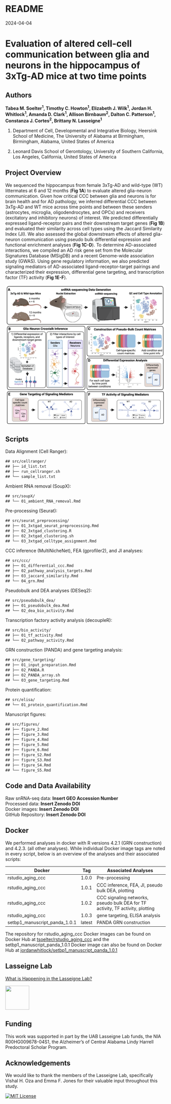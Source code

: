 README
================
2024-04-04

# Evaluation of altered cell-cell communication between glia and neurons in the hippocampus of 3xTg-AD mice at two time points

## Authors

**Tabea M. Soelter<sup>1</sup>, Timothy C. Howton<sup>1</sup>, Elizabeth
J. Wilk<sup>1</sup>, Jordan H. Whitlock<sup>1</sup>, Amanda D.
Clark<sup>1</sup>, Allison Birnbaum<sup>2</sup>, Dalton C.
Patterson<sup>1</sup>, Constanza J. Cortes<sup>2</sup>, Brittany N.
Lasseigne<sup>1</sup>**

1.  Department of Cell, Developmental and Integrative Biology, Heersink
    School of Medicine, The University of Alabama at Birmingham,
    Birmingham, Alabama, United States of America

2.  Leonard Davis School of Gerontology, University of Southern
    California, Los Angeles, California, United States of America

## Project Overview

We sequenced the hippocampus from female 3xTg-AD and wild-type (WT)
littermates at 6 and 12 months (**Fig 1A**) to evaluate altered
glia-neuron communication. Given how critical CCC between glia and
neurons is for brain health and for AD pathology, we inferred
differential CCC between 3xTg-AD and WT mice across time points and
between these senders (astrocytes, microglia, oligodendrocytes, and
OPCs) and receivers (excitatory and inhibitory neurons) of interest. We
predicted differentially expressed ligand-receptor pairs and their
downstream target genes (**Fig 1B**) and evaluated their similarity
across cell types using the Jaccard Similarity Index (JI). We also
assessed the global downstream effects of altered glia-neuron
communication using pseudo bulk differential expression and functional
enrichment analyses (**Fig 1C-D**). To determine AD-associated
interactions, we compiled an AD risk gene set from the Molecular
Signatures Database (MSigDB) and a recent Genome-wide association study
(GWAS). Using gene regulatory information, we also predicted signaling
mediators of AD-associated ligand-receptor-target pairings and
characterized their expression, differential gene targeting, and
transcription factor (TF) activity (**Fig 1E-F**).

![alt text](results/final_outputs/01_figures/figure1.png)

## Scripts

Data Alignment (Cell Ranger):

    ## src/cellranger/
    ## ├── id_list.txt
    ## ├── run_cellranger.sh
    ## └── sample_list.txt

Ambient RNA removal (SoupX):

    ## src/soupX/
    ## └── 01_ambient_RNA_removal.Rmd

Pre-processing (Seurat):

    ## src/seurat_preprocessing/
    ## ├── 01_3xtgad_seurat_preprocessing.Rmd
    ## ├── 02_3xtgad_clustering.R
    ## ├── 02_3xtgad_clustering.sh
    ## └── 03_3xtgad_celltype_assignment.Rmd

CCC inference (MultiNicheNet), FEA (gprofiler2), and JI analyses:

    ## src/ccc/
    ## ├── 01_differential_ccc.Rmd
    ## ├── 02_pathway_analysis_targets.Rmd
    ## ├── 03_jaccard_similarity.Rmd
    ## └── 04_grn.Rmd

Pseudobulk and DEA analyses (DESeq2):

    ## src/pseudobulk_dea/
    ## ├── 01_pseudobulk_dea.Rmd
    ## └── 02_dea_bio_activity.Rmd

Transcription factory activity analysis (decoupleR):

    ## src/bio_activity/
    ## ├── 01_tf_activity.Rmd
    ## └── 02_pathway_activity.Rmd

GRN construction (PANDA) and gene targeting analysis:

    ## src/gene_targeting/
    ## ├── 01_input_preparation.Rmd
    ## ├── 02_PANDA.R
    ## ├── 02_PANDA_array.sh
    ## └── 03_gene_targeting.Rmd

Protein quantification:

    ## src/elisa/
    ## └── 01_protein_quantification.Rmd

Manuscript figures:

    ## src/figures/
    ## ├── figure_2.Rmd
    ## ├── figure_3.Rmd
    ## ├── figure_4.Rmd
    ## ├── figure_5.Rmd
    ## ├── figure_6.Rmd
    ## ├── figure_S2.Rmd
    ## ├── figure_S3.Rmd
    ## ├── figure_S4.Rmd
    ## └── figure_S5.Rmd

## Code and Data Availability

Raw snRNA-seq data: **Insert GEO Accession Number**  
Processed data: **Insert Zenodo DOI**  
Docker images: **Insert Zenodo DOI**  
GitHub Repository: **Insert Zenodo DOI**

## Docker

We performed analyses in docker with R versions 4.2.1 (GRN construction)
and 4.2.3. (all other analyses). While individual Docker image tags are
noted in every script, below is an overview of the analyses and their
associated scripts:

| Docker                        | Tag    | Associated Analyses                                                            |
|-------------------------------|--------|--------------------------------------------------------------------------------|
| rstudio_aging_ccc             | 1.0.0  | Pre-processing                                                                 |
| rstudio_aging_ccc             | 1.0.1  | CCC inference, FEA, JI, pseudo bulk DEA, plotting                              |
| rstudio_aging_ccc             | 1.0.2  | CCC signaling networks, pseudo bulk DEA for TF activity, TF activity, plotting |
| rstudio_aging_ccc             | 1.0.3  | gene targeting, ELISA analysis                                                 |
| setbp1_manuscript_panda_1.0.1 | latest | PANDA GRN construction                                                         |

The repository for rstudio_aging_ccc Docker images can be found on
Docker Hub at
[tsoelter/rstudio_aging_ccc](https://hub.docker.com/r/tsoelter/rstudio_aging_ccc/tags)
and the setbp1_manuscript_panda_1.0.1 Docker image can also be found on
Docker Hub at
[jordanwhitlock/setbp1_manuscript_panda_1.0.1](https://hub.docker.com/r/jordanwhitlock/setbp1_manuscript_panda_1.0.1/tags)

## Lasseigne Lab

[What is Happening in the Lasseigne Lab?](https://www.lasseigne.org/)

<img src="https://www.lasseigne.org/img/main/lablogo.png" width="75" height="75">

## Funding

This work was supported in part by the UAB Lasseigne Lab funds, the NIA
R00HG009678-04S1, the Alzheimer’s of Central Alabama Lindy Harrell
Predoctoral Scholar Program.

## Acknowledgements

We would like to thank the members of the Lasseigne Lab, specifically
Vishal H. Oza and Emma F. Jones for their valuable input throughout this
study.

[![MIT
License](https://img.shields.io/badge/License-MIT-green.svg)](https://choosealicense.com/licenses/mit/)

